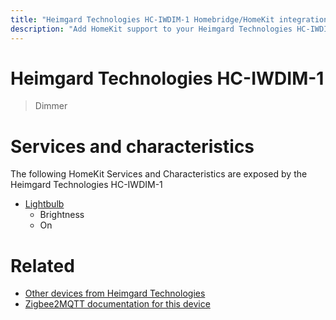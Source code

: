 ```yaml
---
title: "Heimgard Technologies HC-IWDIM-1 Homebridge/HomeKit integration"
description: "Add HomeKit support to your Heimgard Technologies HC-IWDIM-1, using Homebridge, Zigbee2MQTT and homebridge-z2m."
---
```

<!---
This file has been GENERATED using src/docgen/docgen.ts
DO NOT EDIT THIS FILE MANUALLY!
-->
# Heimgard Technologies HC-IWDIM-1
> Dimmer


# Services and characteristics
The following HomeKit Services and Characteristics are exposed by
the Heimgard Technologies HC-IWDIM-1

* [Lightbulb](../../light.md)
  * Brightness
  * On


# Related
* [Other devices from Heimgard Technologies](../index.md#heimgard_technologies)
* [Zigbee2MQTT documentation for this device](https://www.zigbee2mqtt.io/devices/HC-IWDIM-1.html)